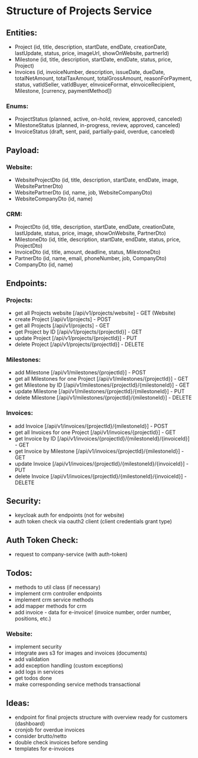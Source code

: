 # Structure of Projects Service

## Entities:
- Project (id, title, description, startDate, endDate, creationDate, lastUpdate, status, price, imageUrl, showOnWebsite, partnerId)
- Milestone (id, title, description, startDate, endDate, status, price, Project)
- Invoices (id, invoiceNumber, description, issueDate, dueDate, totalNetAmount, totalTaxAmount, totalGrossAmount, reasonForPayment, status, vatIdSeller, vatIdBuyer, eInvoiceFormat, eInvoiceRecipient, Milestone, [currency, paymentMethod])

### Enums:
- ProjectStatus (planned, active, on-hold, review, approved, canceled)
- MilestoneStatus (planned, in-progress, review, approved, canceled)
- InvoiceStatus (draft, sent, paid, partially-paid, overdue, canceled)

## Payload:
### Website:
- WebsiteProjectDto (id, title, description, startDate, endDate, image, WebsitePartnerDto)
- WebsitePartnerDto (id, name, job, WebsiteCompanyDto)
- WebsiteCompanyDto (id, name)
### CRM:
- ProjectDto (id, title, description, startDate, endDate, creationDate, lastUpdate, status, price, image, showOnWebsite, PartnerDto)
- MilestoneDto (id, title, description, startDate, endDate, status, price, ProjectDto)
- InvoiceDto (id, title, amount, deadline, status, MilestoneDto)
- PartnerDto (id, name, email, phoneNumber, job, CompanyDto)
- CompanyDto (id, name)

## Endpoints:
### Projects:
- get all Projects website [/api/v1/projects/website] - GET (Website)
- create Project [/api/v1/projects] - POST
- get all Projects [/api/v1/projects] - GET
- get Project by ID [/api/v1/projects/{projectId}] - GET
- update Project [/api/v1/projects/{projectId}] - PUT
- delete Project [/api/v1/projects/{projectId}] - DELETE
### Milestones:
- add Milestone [/api/v1/milestones/{projectId}] - POST
- get all Milestones for one Project [/api/v1/milestones/{projectId}] - GET
- get Milestone by ID [/api/v1/milestones/{projectId}/{milestoneId}] - GET
- update Milestone [/api/v1/milestones/{projectId}/{milestoneId}] - PUT
- delete Milestone [/api/v1/milestones/{projectId}/{milestoneId}] - DELETE
### Invoices:
- add Invoice [/api/v1/invoices/{projectId}/{milestoneId}] - POST
- get all Invoices for one Project [/api/v1/invoices/{projectId}] - GET
- get Invoice by ID [/api/v1/invoices/{projectId}/{milestoneId}/{invoiceId}] - GET
- get Invoice by Milestone [/api/v1/invoices/{projectId}/{milestoneId}] - GET
- update Invoice [/api/v1/invoices/{projectId}/{milestoneId}/{invoiceId}] - PUT
- delete Invoice [/api/v1/invoices/{projectId}/{milestoneId}/{invoiceId}] - DELETE

## Security:
- keycloak auth for endpoints (not for website)
- auth token check via oauth2 client (client credentials grant type)

## Auth Token Check:
- request to company-service (with auth-token)

## Todos:
- methods to util class (if necessary)
- implement crm controller endpoints
- implement crm service methods
- add mapper methods for crm
- add invoice - data for e-invoice! (invoice number, order number, positions, etc.)
### Website:
- implement security
- integrate aws s3 for images and invoices (documents)
- add validation
- add exception handling (custom exceptions)
- add logs in services
- get todos done
- make corresponding service methods transactional

## Ideas:
- endpoint for final projects structure with overview ready for customers (dashboard)
- cronjob for overdue invoices
- consider brutto/netto
- double check invoices before sending
- templates for e-invoices
